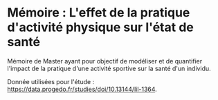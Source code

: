 # Mémoire : L'effet de la pratique d'activité physique sur l'état de santé

Mémoire de Master ayant pour objectif de modéliser et de quantifier l'impact de la pratique d'une activité sportive sur la santé d'un individu.

Donnée utilisées pour l'étude : https://data.progedo.fr/studies/doi/10.13144/lil-1364.
